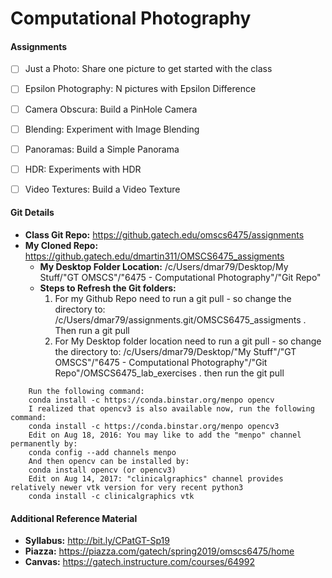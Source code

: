 # Computational Photography
#### Assignments
- [ ] Just a Photo: Share one picture to get started with the class
- [ ] Epsilon Photography: N pictures with Epsilon Difference
- [ ] Camera Obscura: Build a PinHole Camera
- [ ] Blending: Experiment with Image Blending
- [ ] Panoramas: Build a Simple Panorama
- [ ] HDR: Experiments with HDR
- [ ] Video Textures: Build a Video Texture


#### Git Details

- **Class Git Repo:** https://github.gatech.edu/omscs6475/assignments
- **My Cloned Repo:** https://github.gatech.edu/dmartin311/OMSCS6475_assigments
    - **My Desktop Folder Location:** /c/Users/dmar79/Desktop/My Stuff/"GT OMSCS"/"6475 - Computational Photography"/"Git Repo"
	- **Steps to Refresh the Git folders:**
		1. For my Github Repo need to run a git pull - so change the directory to:  /c/Users/dmar79/assignments.git/OMSCS6475_assigments . Then run a git pull
		2. For My Desktop folder location need to run a git pull  - so change the directory to: /c/Users/dmar79/Desktop/"My Stuff"/"GT OMSCS"/"6475 - Computational Photography"/"Git Repo"/OMSCS6475_lab_exercises . then run the git pull
```	
    Run the following command:
    conda install -c https://conda.binstar.org/menpo opencv
    I realized that opencv3 is also available now, run the following command:
    conda install -c https://conda.binstar.org/menpo opencv3
    Edit on Aug 18, 2016: You may like to add the "menpo" channel permanently by:
    conda config --add channels menpo
    And then opencv can be installed by:
    conda install opencv (or opencv3)
    Edit on Aug 14, 2017: "clinicalgraphics" channel provides relatively newer vtk version for very recent python3
    conda install -c clinicalgraphics vtk
```


#### Additional Reference Material

- **Syllabus:** http://bit.ly/CPatGT-Sp19
- **Piazza:** https://piazza.com/gatech/spring2019/omscs6475/home
- **Canvas:** https://gatech.instructure.com/courses/64992
